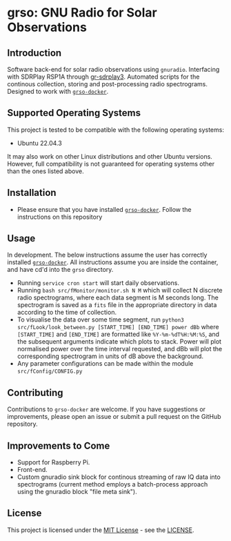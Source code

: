 # grso: GNU Radio for Solar Observations

## Introduction
Software back-end for solar radio observations using ```gnuradio```. Interfacing with SDRPlay RSP1A through [gr-sdrplay3](https://github.com/fventuri/gr-sdrplay3.git). Automated scripts for the continous collection, storing and post-processing radio spectrograms. Designed to work with [```grso-docker```](https://github.com/jcfitzpatrick12/grso-docker.git). 

## Supported Operating Systems

This project is tested to be compatible with the following operating systems:

- Ubuntu 22.04.3

It may also work on other Linux distributions and other Ubuntu versions. However, full compatibility is not guaranteed for operating systems other than the ones listed above.

## Installation
- Please ensure that you have installed [```grso-docker```](https://github.com/jcfitzpatrick12/grso-docker.git). Follow the instructions on this repository

## Usage
In development. The below instructions assume the user has correctly installed [```grso-docker```](https://github.com/jcfitzpatrick12/grso-docker.git). All instructions assume you are inside the container, and have cd'd into the ```grso``` directory.

- Running  ```service cron start``` will start daily observations.  
- Running ```bash src/fMonitor/monitor.sh N M``` which will collect N discrete radio spectrograms, where each data segment is M seconds long. The spectrogram is saved as a ```fits``` file in the appropriate directory in data according to the time of collection. 
- To visualise the data over some time segment, run ```python3 src/fLook/look_between.py [START_TIME] [END_TIME] power dBb``` where ```[START_TIME]``` and ```[END_TIME]``` are formatted like ```%Y-%m-%dT%H:%M:%S```, and the subsequent arguments indicate which plots to stack. Power will plot normalised power over the time interval requested, and dBb will plot the corresponding spectrogram in units of dB above the background.
- Any parameter configurations can be made within the module ```src/fConfig/CONFIG.py```

## Contributing
Contributions to `grso-docker` are welcome. If you have suggestions or improvements, please open an issue or submit a pull request on the GitHub repository.

## Improvements to Come
- Support for Raspberry Pi.
- Front-end.
- Custom gnuradio sink block for continous streaming of raw IQ data into spectrograms (current method employs a batch-process approach using the gnuradio block "file meta sink").

## License
This project is licensed under the [MIT License](https://opensource.org/licenses/MIT) - see the [LICENSE](LICENSE).

